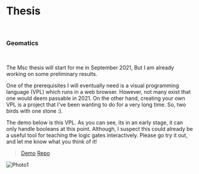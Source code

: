# Thesis
<br>

### Geomatics
<br>

The Msc thesis will start for me in September 2021, But I am already working on some preliminary results. 

One of the prerequisites I will eventually need is a visual programming language (VPL) which runs in a web browser. However, not many exist that one would deem passable in 2021. 
On the other hand, creating your own VPL is a project that I've been wanting to do for a very long time. So, two birds with one stone :). 

The demo below is this VPL. As you can see, its in an early stage, it can only handle booleans at this point. Although, I suspect this could already be a useful tool for teaching the logic gates interactively. Please go try it out, and let me know what you think of it!

> [Demo](https://josfeenstra.nl/project/nodes/)
> [Repo](https://github.com/josfeenstra/geon-nodes)


![Photo1](portfolio/thesis/1.png "The Visual Programming Language in its current state") 